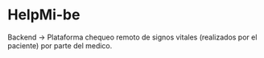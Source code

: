 # HelpMi-be
Backend -> Plataforma chequeo remoto de signos vitales (realizados por el paciente) por parte del medico.
